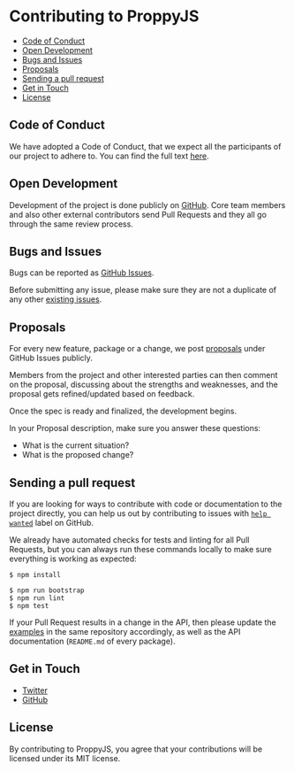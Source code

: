 # Contributing to ProppyJS

<!-- MarkdownTOC autolink=true bracket=round -->

- [Code of Conduct](#code-of-conduct)
- [Open Development](#open-development)
- [Bugs and Issues](#bugs-and-issues)
- [Proposals](#proposals)
- [Sending a pull request](#sending-a-pull-request)
- [Get in Touch](#get-in-touch)
- [License](#license)

<!-- /MarkdownTOC -->

## Code of Conduct

We have adopted a Code of Conduct, that we expect all the participants of our project to adhere to. You can find the full text [here](https://github.com/fahad19/proppy/blob/master/CODE_OF_CONDUCT.md).

## Open Development

Development of the project is done publicly on [GitHub](https://github.com/fahad19/proppy). Core team members and also other external contributors send Pull Requests and they all go through the same review process.

## Bugs and Issues

Bugs can be reported as [GitHub Issues](https://github.com/fahad19/proppy/issues).

Before submitting any issue, please make sure they are not a duplicate of any other [existing issues](https://github.com/fahad19/proppy/issues).

## Proposals

For every new feature, package or a change, we post [proposals](https://github.com/fahad19/proppy/issues?q=is%3Aissue+is%3Aopen+label%3Aproposal) under GitHub Issues publicly.

Members from the project and other interested parties can then comment on the proposal, discussing about the strengths and weaknesses, and the proposal gets refined/updated based on feedback.

Once the spec is ready and finalized, the development begins.

In your Proposal description, make sure you answer these questions:

* What is the current situation?
* What is the proposed change?

## Sending a pull request

If you are looking for ways to contribute with code or documentation to the project directly, you can help us out by contributing to issues with [`help wanted`](https://github.com/fahad19/proppy/issues?q=is%3Aissue+is%3Aopen+label%3A%22help+wanted%22) label on GitHub.

We already have automated checks for tests and linting for all Pull Requests, but you can always run these commands locally to make sure everything is working as expected:

```
$ npm install

$ npm run bootstrap
$ npm run lint
$ npm test
```

If your Pull Request results in a change in the API, then please update the [examples](https://github.com/fahad19/proppy/tree/master/examples) in the same repository accordingly, as well as the API documentation (`README.md` of every package).

## Get in Touch

* [Twitter](https://twitter.com/fahad19)
* [GitHub](https://github.com/fahad19/proppy)

## License

By contributing to ProppyJS, you agree that your contributions will be licensed under its MIT license.
